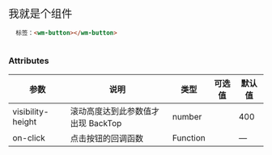## 我就是个组件

<template>
  <div class="">
    <h1>{{ msg }}</h1>
    <router-link to="/test">
      <drawer></drawer>
    </router-link>
    
  </div>
</template>

<script>
import drawer from 'pkg/drawer.js'

export default {
  name: 'hello',
  data () {
    return {
      msg: 'Welcome to wm-ui'
    }
  },
  components: {
    drawer
  }
}
</script>

```html
  标签：<wm-button></wm-button>
  
```

### Attributes

| 参数      | 说明    | 类型      | 可选值       | 默认值   |
|---------- |-------- |---------- |-------------  |-------- |
| visibility-height     | 滚动高度达到此参数值才出现 BackTop   | number  |            |    400     |
| on-click     | 点击按钮的回调函数   | Function    |    |     —    |

<style scoped>
h1, h2 {
  font-weight: normal;
}

ul {
  list-style-type: none;
  padding: 0;
}

li {
  display: inline-block;
  margin: 0 10px;
}

a {
  color: #42b983;
}
</style>
